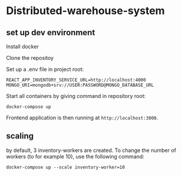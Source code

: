 # Distributed-warehouse-system

## set up dev environment

Install docker

Clone the repositoy

Set up a .env file in project root:
```
REACT_APP_INVENTORY_SERVICE_URL=http://localhost:4000
MONGO_URI=mongodb+srv://USER:PASSWORD@MONGO_DATABASE_URL
```
Start all containers by giving command in repository root:
```
docker-compose up
```
Frontend application is then running at `http://localhost:3000`.

## scaling

by default, 3 inventory-workers are created. To change the number of workers (to for example 10), use the following command:

```
docker-compose up --scale inventory-worker=10
```
